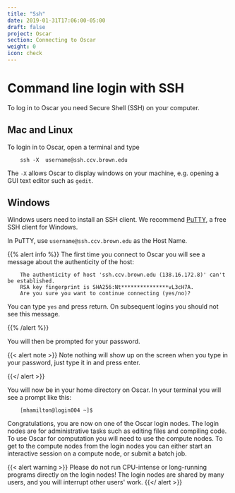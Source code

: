 ```yaml
---
title: "Ssh"
date: 2019-01-31T17:06:00-05:00
draft: false
project: Oscar
section: Connecting to Oscar
weight: 0
icon: check
---
```


# Command line login with SSH


To log in to Oscar you need Secure Shell (SSH) on your computer.

## Mac and Linux

To login in to Oscar, open a terminal and type

```shell
    ssh -X  username@ssh.ccv.brown.edu
```

The `-X` allows Oscar to display windows on your machine, e.g. opening a GUI text editor such as `gedit`.

## Windows

Windows users need to install an SSH client. We recommend [PuTTY](http://www.chiark.greenend.org.uk/~sgtatham/putty/download.html), a free SSH client for Windows.

In PuTTY, use `username@ssh.ccv.brown.edu` as the Host Name.

{{% alert info %}}
The first time you connect to Oscar you will see a message about the authenticity of the host:
```shell
    The authenticity of host 'ssh.ccv.brown.edu (138.16.172.8)' can't be established.
    RSA key fingerprint is SHA256:Nt***************vL3cH7A.
    Are you sure you want to continue connecting (yes/no)?
```

You can type `yes` and press return. On subsequent logins you should not see this message.

{{% /alert %}}

You will then  be prompted for your password.

{{< alert note >}}
Note nothing will show up on the screen when you type in your password, just
type it in and press enter.

{{</ alert >}}

You will now be in your home directory on
Oscar. In your terminal you will see a prompt like this:

```shell
    [mhamilton@login004 ~]$
```

Congratulations, you are now on one of the Oscar login nodes.  The login nodes are for administrative tasks such as editing files and compiling code.  To use Oscar for computation you will need to use the compute nodes.  To get to the compute nodes from the login nodes you can either start an interactive session on a compute node, or submit a batch job.  

{{< alert warning >}}
Please do not run CPU-intense or long-running programs directly on
the login nodes! The login nodes are shared by many users, and you will
interrupt other users' work.
{{</ alert >}}
